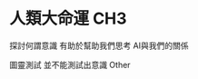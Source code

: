 # 人類大命運 CH3
探討何謂意識 有助於幫助我們思考 AI與我們的關係

圖靈測試 並不能測試出意識
Other
<!--stackedit_data:
eyJoaXN0b3J5IjpbMTA5NTgzMDg0NF19
-->